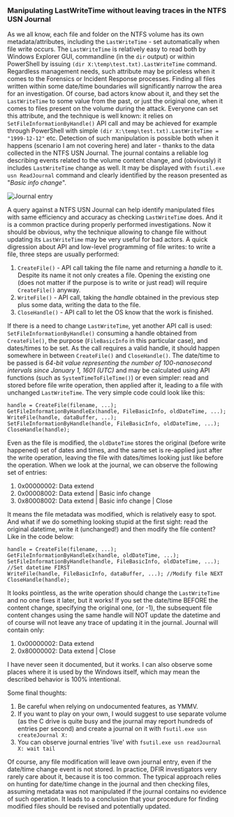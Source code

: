 ### Manipulating LastWriteTime without leaving traces in the NTFS USN Journal

As we all know, each file and folder on the NTFS volume has its own metadata/attributes, including the `LastWriteTime` - set automatically when file write occurs. The `LastWriteTime` is relatively easy to read both by Windows Explorer GUI, commandline (in the `dir` output) or within PowerShell by issuing `(dir X:\temp\test.txt).LastWriteTime` command. Regardless management needs, such attribute may be priceless when it comes to the Forensics or Incident Response processes. Finding all files written within some date/time boundaries will significantly narrow the area for an investigation. Of course, bad actors know about it, and they set the `LastWriteTime` to some value from the past, or just the original one, when it comes to files present on the volume during the attack.
Everyone can set this attribute, and the technique is well known: it relies on `SetFileInformationByHandle()` API call and may be achieved for example through PowerShell with simple `(dir X:\temp\test.txt).LastWriteTime = "1999-12-12"` etc.
Detection of such manipulation is possible both when it happens (scenario I am not covering here) and later - thanks to the data collected in the NTFS USN Journal. The journal contains a reliable log describing events related to the volume content change, and (obviously) it includes `LastWriteTime` change as well. It may be displayed with `fsutil.exe usn ReadJournal` command and clearly identified by the reason presented as "*Basic info change*". 

![Journal entry](https://github.com/gtworek/PSBits/raw/master/docs/pics/lastwrite01.PNG)

A query against a NTFS USN Journal can help identify manipulated files with same efficiency and accuracy as checking `LastWriteTime` does. And it is a common practice during properly performed investigations.
Now it should be obvious, why the technique allowing to change file without updating its `LastWriteTime` may be very useful for bad actors. 
A quick digression about API and low-level programming of file writes: to write a file, three steps are usually performed:
1. `CreateFile()` - API call taking the file name and returning a *handle* to it. Despite its name it not only creates a file. Opening the existing one (does not matter if the purpose is to write or just read) will require `CreateFile()` anyway.
1. `WriteFile()` - API call, taking the *handle* obtained in the previous step plus some data, writing the data to the file.
1. `CloseHandle()` - API call to let the OS know that the work is finished.

If there is a need to change `LastWriteTime`, yet another API call is used: `SetFileInformationByHandle()` consuming a handle obtained from `CreateFile()`, the purpose (`FileBasicInfo` in this particular case), and dates/times to be set.
As the call requires a valid handle, it should happen somewhere in between `CreateFile()` and `CloseHandle()`. The date/time to be passed is *64-bit value representing the number of 100-nanosecond intervals since January 1, 1601 (UTC)* and may be calculated using API functions (such as `SystemTimeToFileTime()`) or even simpler: read and stored before file write operation, then applied after it, leading to a file with unchanged `LastWriteTime`.
The very simple code could look like this:

    handle = CreateFile(filename, ...);
    GetFileInformationByHandleEx(handle, FileBasicInfo, oldDateTime, ...);
    WriteFile(handle, dataBuffer, ...);
    SetFileInformationByHandle(handle, FileBasicInfo, oldDateTime, ...);
    CloseHandle(handle);

Even as the file is modified, the `oldDateTime` stores the original (before write happened) set of dates and times, and the same set is re-applied just after the write operation, leaving the file with dates/times looking just like before the operation.
When we look at the journal, we can observe the following set of entries:

1. 0x00000002: Data extend
1. 0x00008002: Data extend | Basic info change
1. 0x80008002: Data extend | Basic info change | Close

It means the file metadata was modified, which is relatively easy to spot.
And what if we do something looking stupid at the first sight: read the original datetime, write it (unchanged!) and then modify the file content? Like in the code below:

    handle = CreateFile(filename, ...);
    GetFileInformationByHandleEx(handle, oldDateTime, ...);
    SetFileInformationByHandle(handle, FileBasicInfo, oldDateTime, ...); //Set datetime FIRST
    WriteFile(handle, FileBasicInfo, dataBuffer, ...); //Modify file NEXT
    CloseHandle(handle);

It looks pointless, as the write operation should change the `LastWriteTime` and no one fixes it later, but it works! If you set the date/time BEFORE the content change, specifying the original one, (or -1), the subsequent file content changes using the same handle will NOT update the datetime and of course will not leave any trace of updating it in the journal. Journal will contain only:

1. 0x00000002: Data extend
1. 0x80000002: Data extend | Close

I have never seen it documented, but it works. I can also observe some places where it is used by the Windows itself, which may mean the described behavior is 100% intentional.

Some final thoughts:

1. Be careful when relying on undocumented features, as YMMV.
1. If you want to play on your own, I would suggest to use separate volume (as the C drive is quite busy and the journal may report hundreds of entries per second) and create a journal on it with `fsutil.exe usn createJournal X:` 
1. You can observe journal entries 'live' with `fsutil.exe usn readJournal X: wait tail` 

Of course, any file modification will leave own journal entry, even if the date/time change event is not stored. In practice, DFIR investigators very rarely care about it, because it is too common. The typical approach relies on hunting for date/time change in the journal and then checking files, assuming metadata was not manipulated if the journal contains no evidence of such operation. It leads to a conclusion that your procedure for finding modified files should be revised and potentially updated.
